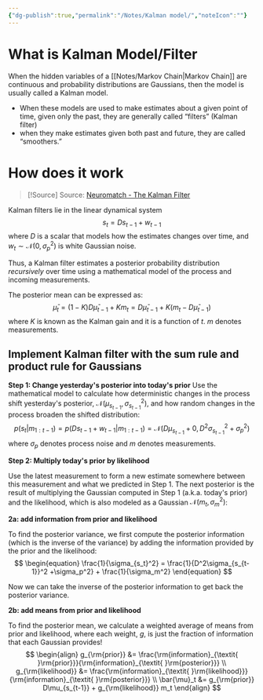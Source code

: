 ```yaml
---
{"dg-publish":true,"permalink":"/Notes/Kalman model/","noteIcon":""}
---
```



# What is Kalman Model/Filter
When the hidden variables of a [[Notes/Markov Chain\|Markov Chain]] are continuous and probability distributions are Gaussians, then the model is usually called a Kalman model. 
- When these models are used to make estimates about a given point of time, given only the past, they are generally called “filters” (Kalman filter)
- when they make estimates given both past and future, they are called “smoothers.”

# How does it work 
>[!Source] Source: [Neuromatch - The Kalman Filter](https://compneuro.neuromatch.io/tutorials/W3D2_HiddenDynamics/student/W3D2_Tutorial3.html#section-2-the-kalman-filter)

Kalman filters lie in the linear dynamical system 
$$s_t = Ds_{t-1} + w_{t-1}$$
where $D$ is a scalar that models how the estimates changes over time, and $w_t \sim \mathcal{N}(0, \sigma_p^2)$ is white Gaussian noise. 

Thus, a Kalman filter estimates a posterior probability distribution *recursively* over time using a mathematical model of the process and incoming measurements. 

The posterior mean can be expressed as:
$$
\begin{equation}
\bar{\mu}_t = (1-K) D\bar{\mu}_{t-1} + K m_t = D\bar{\mu}_{t-1} + K (m_t - D\bar{\mu}_{t-1})
\end{equation}
$$
where $K$ is known as the Kalman gain and it is a function of $t$. $m$ denotes measurements.

## Implement Kalman filter with the sum rule and product rule for Gaussians

**Step 1: Change yesterday's posterior into today's prior** 
Use the mathematical model to calculate how deterministic changes in the process shift yesterday's posterior, $\mathcal{N}(\mu_{s_{t-1}}, \sigma_{s_{t-1}}^2)$, and how random changes in the process broaden the shifted distribution:
$$
\begin{equation}
p(s_t|m_{1:t-1}) = p(Ds_{t-1}+w_{t-1} | m_{1:t-1}) = \mathcal{N}(D\mu_{s_{t-1}} + 0, D^2\sigma_{s_{t-1}}^2 +\sigma_p^2)
\end{equation}
$$
where $\sigma_p$ denotes process noise and $m$ denotes measurements.

**Step 2: Multiply today's prior by likelihood** 

Use the latest measurement to form a new estimate somewhere between this measurement and what we predicted in Step 1. The next posterior is the result of multiplying the Gaussian computed in Step 1 (a.k.a. today's prior) and the likelihood, which is also modeled as a Gaussian $\mathcal{N}(m_t, \sigma_m^2)$:

**2a: add information from prior and likelihood** 

To find the posterior variance, we first compute the posterior information (which is the inverse of the variance) by adding the information provided by the prior and the likelihood:
$$ \begin{equation}
\frac{1}{\sigma_{s_t}^2} = \frac{1}{D^2\sigma_{s_{t-1}}^2 +\sigma_p^2} + \frac{1}{\sigma_m^2}
\end{equation}
$$

Now we can take the inverse of the posterior information to get back the posterior variance.

**2b: add means from prior and likelihood** 

To find the posterior mean, we calculate a weighted average of means from prior and likelihood, where each weight, $g$, is just the fraction of information that each Gaussian provides!
$$
\begin{align}
g_{\rm{prior}} &= \frac{\rm{information}_{\textit{ }\rm{prior}}}{\rm{information}_{\textit{ }\rm{posterior}}} \\
g_{\rm{likelihood}} &= \frac{\rm{information}_{\textit{ }\rm{likelihood}}}{\rm{information}_{\textit{ }\rm{posterior}}} \\
\bar{\mu}_t &= g_{\rm{prior}} D\mu_{s_{t-1}} + g_{\rm{likelihood}} m_t
\end{align}
$$




